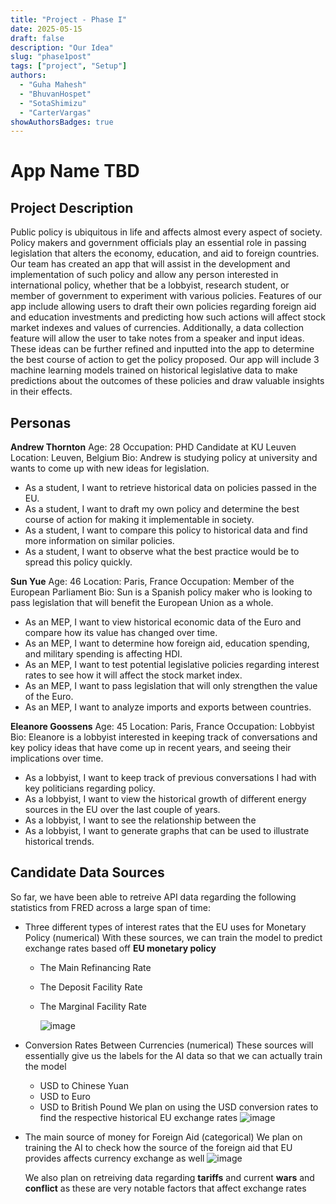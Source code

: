 ```yaml
---
title: "Project - Phase I"
date: 2025-05-15
draft: false
description: "Our Idea"
slug: "phase1post"
tags: ["project", "Setup"]
authors:
  - "Guha Mahesh"
  - "BhuvanHospet"
  - "SotaShimizu"
  - "CarterVargas"
showAuthorsBadges: true
---
```


# App Name TBD

## Project Description

Public policy is ubiquitous in life and affects almost every aspect of society. Policy makers and government officials play an essential role in passing legislation that alters the economy, education, and aid to foreign countries. Our team has created an app that will assist in the development and implementation of such policy and allow any person interested in international policy, whether that be a lobbyist, research student, or member of government to experiment with various policies. Features of our app include allowing users to draft their own policies regarding foreign aid and education investments and predicting how such actions will affect stock market indexes and values of currencies. Additionally, a data collection feature will allow the user to take notes from a speaker and input ideas. These ideas can be further refined and inputted into the app to determine the best course of action to get the policy proposed. Our app will include 3 machine learning models trained on historical legislative data to make predictions about the outcomes of these policies and draw valuable insights in their effects.


## Personas

**Andrew Thornton** 
Age: 28
Occupation: PHD Candidate at KU Leuven 
Location: Leuven, Belgium
Bio: Andrew is studying policy at university and wants to come up with new ideas for legislation.

- As a student, I want to retrieve historical data on policies passed in the EU.
- As a student, I want to draft my own policy and determine the best course of action for making it implementable in society.
- As a student, I want to compare this policy to historical data and find more information on similar policies.
- As a student, I want to observe what the best practice would be to spread this policy quickly.


**Sun Yue** 
Age: 46 
Location: Paris, France
Occupation: Member of the European Parliament 
Bio: Sun is a Spanish policy maker who is looking to pass legislation that will benefit the European Union as a whole.


- As an MEP, I want to view historical economic data of the Euro and compare how its value has changed over time.
- As an MEP, I want to determine how foreign aid, education spending, and military spending is affecting HDI.
- As an MEP, I want to test potential legislative policies regarding interest rates to see how it will affect the stock market index.
- As an MEP, I want to pass legislation that will only strengthen the value of the Euro.
- As an MEP, I want to analyze imports and exports between countries.


**Eleanore Goossens** 
Age: 45
Location: Paris, France
Occupation: Lobbyist
Bio: Eleanore is a lobbyist interested in keeping track of conversations and key policy ideas that have come up in recent years, and seeing their implications over time.


- As a lobbyist, I want to keep track of previous conversations I had with key politicians regarding policy.
- As a lobbyist, I want to view the historical growth of different energy sources in the EU over the last couple of years.
- As a lobbyist, I want to see the relationship between the
- As a lobbyist, I want to generate graphs that can be used to illustrate historical trends.


## Candidate Data Sources

So far, we have been able to retreive API data regarding the following statistics from FRED across a large span of time:

- Three different types of interest rates that the EU uses for Monetary Policy (numerical)
  With these sources, we can train the model to predict exchange rates based off **EU monetary policy**

  - The Main Refinancing Rate
  - The Deposit Facility Rate
  - The Marginal Facility Rate

    ![image](https://i.ibb.co/dwTqw4V4/Screenshot-2025-05-20-at-4-16-29-PM.png)

- Conversion Rates Between Currencies (numerical)
  These sources will essentially give us the labels for the AI data so that we can actually train the model
  - USD to Chinese Yuan
  - USD to Euro
  - USD to British Pound
    We plan on using the USD conversion rates to find the respective historical EU exchange rates
    ![image](https://i.ibb.co/Pvf19JB2/Screenshot-2025-05-20-at-4-22-23-PM.png)
- The main source of money for Foreign Aid (categorical)
  We plan on training the AI to check how the source of the foreign aid that EU provides affects currency exchange as well
  ![image](https://i.ibb.co/twzFWy3K/foreign-Aid-Fin-Source.png)

  We also plan on retreiving data regarding **tariffs** and current **wars** and **conflict** as these are very notable factors that affect exchange rates
